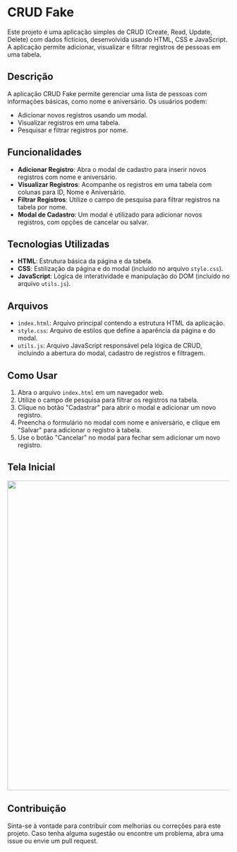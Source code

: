 # CRUD Fake

Este projeto é uma aplicação simples de CRUD (Create, Read, Update, Delete) com dados fictícios, desenvolvida usando HTML, CSS e JavaScript. A aplicação permite adicionar, visualizar e filtrar registros de pessoas em uma tabela.

## Descrição

A aplicação CRUD Fake permite gerenciar uma lista de pessoas com informações básicas, como nome e aniversário. Os usuários podem:
- Adicionar novos registros usando um modal.
- Visualizar registros em uma tabela.
- Pesquisar e filtrar registros por nome.

## Funcionalidades

- **Adicionar Registro**: Abra o modal de cadastro para inserir novos registros com nome e aniversário.
- **Visualizar Registros**: Acompanhe os registros em uma tabela com colunas para ID, Nome e Aniversário.
- **Filtrar Registros**: Utilize o campo de pesquisa para filtrar registros na tabela por nome.
- **Modal de Cadastro**: Um modal é utilizado para adicionar novos registros, com opções de cancelar ou salvar.

## Tecnologias Utilizadas

- **HTML**: Estrutura básica da página e da tabela.
- **CSS**: Estilização da página e do modal (incluído no arquivo `style.css`).
- **JavaScript**: Lógica de interatividade e manipulação do DOM (incluído no arquivo `utils.js`).

## Arquivos

- `index.html`: Arquivo principal contendo a estrutura HTML da aplicação.
- `style.css`: Arquivo de estilos que define a aparência da página e do modal.
- `utils.js`: Arquivo JavaScript responsável pela lógica de CRUD, incluindo a abertura do modal, cadastro de registros e filtragem.

## Como Usar

1. Abra o arquivo `index.html` em um navegador web.
2. Utilize o campo de pesquisa para filtrar os registros na tabela.
3. Clique no botão "Cadastrar" para abrir o modal e adicionar um novo registro.
4. Preencha o formulário no modal com nome e aniversário, e clique em "Salvar" para adicionar o registro à tabela.
5. Use o botão "Cancelar" no modal para fechar sem adicionar um novo registro.

## Tela Inicial
<div>
  <img src="https://github.com/tricodando/crud-fake/assets/85141942/539e8c9a-5cbc-4a21-bc25-499d693bd445" width="700px" />
</div>

## Contribuição

Sinta-se à vontade para contribuir com melhorias ou correções para este projeto. Caso tenha alguma sugestão ou encontre um problema, abra uma issue ou envie um pull request.
